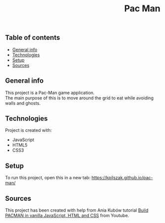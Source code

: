 <h1 align="right">Pac Man</h1><br>

## Table of contents
* [General info](#general-info)
* [Technologies](#technologies)
* [Setup](#setup)
* [Sources](#sources)

## General info
This project is a Pac-Man game application.  
The main purpose of this is to move around the grid to eat while avoiding walls and ghosts.    
	
## Technologies
Project is created with:
* JavaScript
* HTML5
* CSS3  

## Setup
To run this project, open this in a new tab: <a href="https://kpilszak.github.io/pac-man/">https://kpilszak.github.io/pac-man/</a>

## Sources
This project has been created with help from Ania Kubów tutorial <a href="https://www.youtube.com/watch?v=CeUGlSl2i4Q">Build PACMAN in vanilla JavaScript, HTML and CSS</a> from Youtube.
